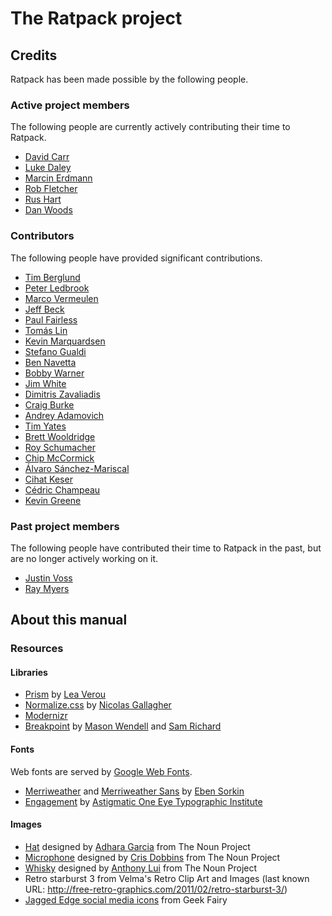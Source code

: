 # The Ratpack project

## Credits

Ratpack has been made possible by the following people.

### Active project members

The following people are currently actively contributing their time to Ratpack.

* [David Carr](https://github.com/davidmc24)
* [Luke Daley](https://github.com/alkemist)
* [Marcin Erdmann](https://github.com/erdi)
* [Rob Fletcher](https://github.com/robfletcher)
* [Rus Hart](https://github.com/rhart)
* [Dan Woods](https://github.com/danveloper)

### Contributors

The following people have provided significant contributions.

* [Tim Berglund](https://github.com/tlberglund)
* [Peter Ledbrook](https://github.com/pledbrook)
* [Marco Vermeulen](https://github.com/marcoVermeulen)
* [Jeff Beck](https://github.com/beckje01)
* [Paul Fairless](https://github.com/paulfairless)
* [Tomás Lin](https://github.com/tomaslin)
* [Kevin Marquardsen](https://github.com/kmarquardsen)
* [Stefano Gualdi](https://github.com/stefanogualdi)
* [Ben Navetta](https://github.com/roguePanda)
* [Bobby Warner](https://github.com/bobbywarner)
* [Jim White](https://github.com/jimwhite)
* [Dimitris Zavaliadis](https://github.com/dimzava)
* [Craig Burke](https://github.com/craigburke)
* [Andrey Adamovich](https://github.com/aadamovich)
* [Tim Yates](https://github.com/timyates)
* [Brett Wooldridge](https://github.com/brettwooldridge)
* [Roy Schumacher](https://github.com/rjschu)
* [Chip McCormick](https://github.com/chipmccormick)
* [Álvaro Sánchez-Mariscal](https://github.com/alvarosanchez)
* [Cihat Keser](https://github.com/kramer)
* [Cédric Champeau](https://github.com/melix)
* [Kevin Greene](https://github.com/KevinGreene)

### Past project members

The following people have contributed their time to Ratpack in the past, but are no longer actively working on it.

* [Justin Voss](https://github.com/Vossy)
* [Ray Myers](https://github.com/raymyers)

## About this manual

### Resources

#### Libraries

* [Prism](http://prismjs.com/) by [Lea Verou](http://lea.verou.me/)
* [Normalize.css](http://git.io/normalize) by [Nicolas Gallagher](https://github.com/necolas)
* [Modernizr](http://modernizr.com/)
* [Breakpoint](http://breakpoint-sass.com/) by [Mason Wendell](http://thecodingdesigner.com/) and [Sam Richard](http://snugug.com/)

#### Fonts

Web fonts are served by [Google Web Fonts](http://www.google.com/fonts/).

* [Merriweather](http://www.google.com/fonts/specimen/Merriweather) and [Merriweather Sans](http://www.google.com/fonts/specimen/Merriweather+Sans) by [Eben Sorkin](http://ebensorkin.wordpress.com/about-eben-sorkin/)
* [Engagement](http://www.google.com/fonts/specimen/Engagement) by [Astigmatic One Eye Typographic Institute](http://www.astigmatic.com/)

#### Images

* [Hat](http://thenounproject.com/noun/hat/#icon-No884) designed by [Adhara Garcia](http://thenounproject.com/adhara.garcia) from The Noun Project
* [Microphone](http://thenounproject.com/noun/microphone/#icon-No8999) designed by [Cris Dobbins](http://thenounproject.com/crisdobbins) from The Noun Project
* [Whisky](http://thenounproject.com/noun/whisky/#icon-No7964) designed by [Anthony Lui](http://thenounproject.com/noallegiances) from The Noun Project
* Retro starburst 3 from Velma's Retro Clip Art and Images (last known URL: http://free-retro-graphics.com/2011/02/retro-starburst-3/)
* [Jagged Edge social media icons](http://geekfairy.co.uk/free-jagged-edge-coloured-social-media-icons/) from Geek Fairy

